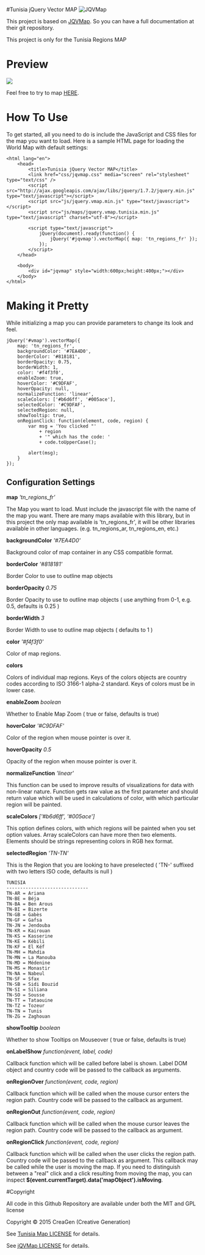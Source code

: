 #Tunisia jQuery Vector MAP
![JQVMap](http://jqvmap.com/img/logo.png "JQVMap")

This project is based on [JQVMap](https://github.com/manifestinteractive/jqvmap). So you can have a full documentation at their git repository.

This project is only for the Tunisia Regions MAP

Preview
======
<img src="http://medhossam.github.io/Tunisia-jQuery-Vector-MAP/preview.jpg"/>

Feel free to try to map [HERE](http://medhossam.github.io/Tunisia-jQuery-Vector-MAP/).

How To Use
======

To get started, all you need to do is include the JavaScript and CSS files for the map you want to load.  Here is a sample HTML page for loading the World Map with default settings:

	<html lang="en">
		<head>
			<title>Tunisia jQuery Vector MAP</title>
			<link href="css/jqvmap.css" media="screen" rel="stylesheet" type="text/css" />
			<script src="http://ajax.googleapis.com/ajax/libs/jquery/1.7.2/jquery.min.js" type="text/javascript"></script>
			<script src="js/jquery.vmap.min.js" type="text/javascript"></script>
			<script src="js/maps/jquery.vmap.tunisia.min.js" type="text/javascript" charset="utf-8"></script>

			<script type="text/javascript">
				jQuery(document).ready(function() {
					jQuery('#jqvmap').vectorMap({ map: 'tn_regions_fr' });
				});
			</script>
		</head>
		
		<body>
			<div id="jqvmap" style="width:600px;height:400px;"></div>
		</body>
	</html>


Making it Pretty
======

While initializing a map you can provide parameters to change its look and feel.

	jQuery('#vmap').vectorMap({
		map: 'tn_regions_fr',
		backgroundColor: '#7EA4D0',
		borderColor: '#818181',
		borderOpacity: 0.75,
		borderWidth: 1,
		color: '#f4f3f0',
		enableZoom: true,
		hoverColor: '#C9DFAF',
		hoverOpacity: null,
		normalizeFunction: 'linear',
		scaleColors: ['#b6d6ff', '#005ace'],
		selectedColor: '#C9DFAF',
		selectedRegion: null,
		showTooltip: true,
		onRegionClick: function(element, code, region) {
			var msg = 'You clicked "'
				+ region 
				+ '" which has the code: '
				+ code.toUpperCase();

			alert(msg);
		}
	});

Configuration Settings
------

**map** *'tn_regions_fr'*

The Map you want to load. Must include the javascript file with the name of the map you want. 
There are many maps available with this library, but in this project the only map available is 'tn_regions_fr', 
it will be other libraries available in other languages. (e.g. tn_regions_ar, tn_regions_en, etc.)

**backgroundColor** *'#7EA4D0'*

Background color of map container in any CSS compatible format.

**borderColor** *'#818181'*

Border Color to use to outline map objects

**borderOpacity** *0.75*

Border Opacity to use to outline map objects ( use anything from 0-1, e.g. 0.5, defaults is 0.25 )

**borderWidth** *3*

Border Width to use to outline map objects ( defaults to 1 )

**color** *'#f4f3f0'*

Color of map regions.

**colors**

Colors of individual map regions. Keys of the colors objects are country codes according to ISO 3166-1 alpha-2 standard. Keys of colors must be in lower case.

**enableZoom** *boolean*

Whether to Enable Map Zoom ( true or false, defaults is true)

**hoverColor** *'#C9DFAF'*

Color of the region when mouse pointer is over it.

**hoverOpacity** *0.5*

Opacity of the region when mouse pointer is over it.

**normalizeFunction** *'linear'*

This function can be used to improve results of visualizations for data with non-linear nature. Function gets raw value as the first parameter and should return value which will be used in calculations of color, with which particular region will be painted.

**scaleColors** *['#b6d6ff', '#005ace']*

This option defines colors, with which regions will be painted when you set option values. Array scaleColors can have more then two elements. Elements should be strings representing colors in RGB hex format.

**selectedRegion** *'TN-TN'*

This is the Region that you are looking to have preselected ( 'TN-' suffixed with two letters ISO code, defaults is null )

	TUNISIA
	------------------------------
	TN-AR = Ariana
	TN-BE = Béja
	TN-BA = Ben Arous
	TN-BI = Bizerte
	TN-GB = Gabès
	TN-GF = Gafsa
	TN-JN = Jendouba
	TN-KR = Kairouan
	TN-KS = Kasserine
	TN-KE = Kébili
	TN-KF = El Kéf
	TN-MH = Mahdia
	TN-MN = La Manouba
	TN-MD = Médenine
	TN-MS = Monastir
	TN-NA = Nabeul
	TN-SF = Sfax
	TN-SB = Sidi Bouzid
	TN-SI = Siliana
	TN-SO = Sousse
	TN-TT = Tataouine
	TN-TZ = Tozeur
	TN-TN = Tunis
	TN-ZG = Zaghouan
	
**showTooltip** *boolean*

Whether to show Tooltips on Mouseover ( true or false, defaults is true)

**onLabelShow** *function(event, label, code)*

Callback function which will be called before label is shown. Label DOM object and country code will be passed to the callback as arguments.

**onRegionOver** *function(event, code, region)*

Callback function which will be called when the mouse cursor enters the region path. Country code will be passed to the callback as argument.

**onRegionOut** *function(event, code, region)*

Callback function which will be called when the mouse cursor leaves the region path. Country code will be passed to the callback as argument.

**onRegionClick** *function(event, code, region)*

Callback function which will be called when the user clicks the region path. Country code will be passed to the callback as argument. This callback may be called while the user is moving the map. If you need to distinguish between a "real" click and a click resulting from moving the map, you can inspect **$(event.currentTarget).data('mapObject').isMoving**.

#Copyright

All code in this Github Repository are available under both the MIT and GPL license

Copyright © 2015 CreaGen (Creative Generation)

See [Tunisia Map LICENSE](https://github.com/MedHossam/Tunisia-jQuery-Vector-MAP/blob/gh-pages/LICENSE.md) for details.

See [jQVMap LICENSE](https://github.com/manifestinteractive/jqvmap/blob/stable/LICENSE) for details.